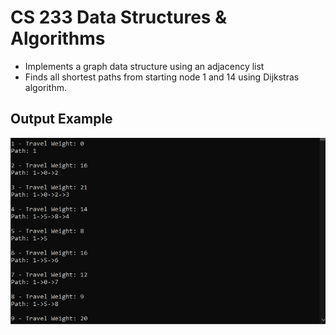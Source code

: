 # CS 233 Data Structures & Algorithms
- Implements a graph data structure using an adjacency list 
- Finds all shortest paths from starting node 1 and 14 using Dijkstras algorithm. 

## Output Example 
![Example](graph.PNG)
